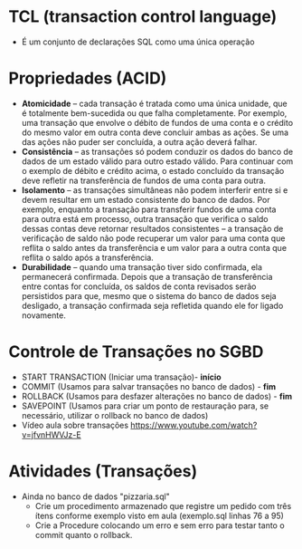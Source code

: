 # TCL (transaction control language)
- É um conjunto de declarações SQL como uma única operação

# Propriedades (ACID)
- <b>Atomicidade</b> – cada transação é tratada como uma única unidade, que é totalmente bem-sucedida ou que falha completamente. Por exemplo, uma transação que envolve o débito de fundos de uma conta e o crédito do mesmo valor em outra conta deve concluir ambas as ações. Se uma das ações não puder ser concluída, a outra ação deverá falhar.
- <b>Consistência</b> – as transações só podem conduzir os dados do banco de dados de um estado válido para outro estado válido. Para continuar com o exemplo de débito e crédito acima, o estado concluído da transação deve refletir na transferência de fundos de uma conta para outra.
- <b>Isolamento</b> – as transações simultâneas não podem interferir entre si e devem resultar em um estado consistente do banco de dados. Por exemplo, enquanto a transação para transferir fundos de uma conta para outra está em processo, outra transação que verifica o saldo dessas contas deve retornar resultados consistentes – a transação de verificação de saldo não pode recuperar um valor para uma conta que reflita o saldo antes da transferência e um valor para a outra conta que reflita o saldo após a transferência.
- <b>Durabilidade</b> – quando uma transação tiver sido confirmada, ela permanecerá confirmada. Depois que a transação de transferência entre contas for concluída, os saldos de conta revisados serão persistidos para que, mesmo que o sistema do banco de dados seja desligado, a transação confirmada seja refletida quando ele for ligado novamente.

# Controle de Transações no SGBD
- START TRANSACTION (Iniciar uma transação)- <b>início</b>
- COMMIT (Usamos para salvar transações no banco de dados) - <b>fim</b>
- ROLLBACK (Usamos para desfazer alterações no banco de dados) - <b>fim</b>
- SAVEPOINT (Usamos para criar um ponto de restauração para, se necessário, utilizar o rollback no banco de dados)
- Vídeo aula sobre transações https://www.youtube.com/watch?v=jfvnHWVJz-E

# Atividades (Transações)
- Ainda no banco de dados "pizzaria.sql"
	- Crie um procedimento armazenado que registre um pedido com três ítens conforme exemplo visto em aula (exemplo.sql linhas 76 a 95)
	- Crie a Procedure colocando um erro e sem erro para testar tanto o commit quanto o rollback.
